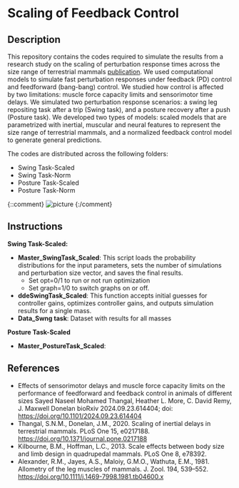# Scaling of Feedback Control

## Description
This repository contains the codes required to simulate the results from a research study on the scaling of perturbation response times across the size range of terrestrial mammals [publication](https://www.biorxiv.org/content/10.1101/2024.09.23.614404v1). We used computational models to simulate fast perturbation responses under feedback (PD) control and feedforward (bang-bang) control. We studied how control is affected by two limitations: muscle force capacity limits and sensorimotor time delays. We simulated two perturbation response scenarios: a swing leg repositing task after a trip (Swing task), and a posture recovery after a push (Posture task). We developed two types of models: scaled models that are parametrized with inertial, muscular and neural features to represent the size range of terrestrial mammals, and a normalized feedback control model to generate general predictions. 

The codes are distributed across the following folders:
- Swing Task-Scaled
- Swing Task-Norm
- Posture Task-Scaled
- Posture Task-Norm



{::comment} 
![picture](FFandFBblock.jpg)
{:/comment}



## Instructions


**Swing Task-Scaled:** 
- **Master_SwingTask_Scaled**: This script loads the probability distributions for the input parameters, sets the number of simulations and perturbation size vector, and saves the final results. 
    - Set opt=0/1 to run or not run optimization
    - Set graph=1/0 to switch graphs on or off. 
- **ddeSwingTask_Scaled**: This function accepts initial guesses for controller gains, optimizes controller gains, and outputs simulation results for a single mass.
- **Data_Swng task**: Dataset with results for all masses

**Posture Task-Scaled**
- **Master_PostureTask_Scaled**: 

## References
- Effects of sensorimotor delays and muscle force capacity limits on the performance of feedforward and feedback control in animals of different sizes
Sayed Naseel Mohamed Thangal, Heather L. More, C. David Remy, J. Maxwell Donelan
bioRxiv 2024.09.23.614404; doi: https://doi.org/10.1101/2024.09.23.614404 
- Thangal, S.N.M., Donelan, J.M., 2020. Scaling of inertial delays in terrestrial mammals. PLoS One 15, e0217188. https://doi.org/10.1371/journal.pone.0217188
- Kilbourne, B.M., Hoffman, L.C., 2013. Scale effects between body size and limb design in quadrupedal mammals. PLoS One 8, e78392.
- Alexander, R.M., Jayes, A.S., Maloiy, G.M.O., Wathuta, E.M., 1981. Allometry of the leg muscles of mammals. J. Zool. 194, 539–552. https://doi.org/10.1111/j.1469-7998.1981.tb04600.x
